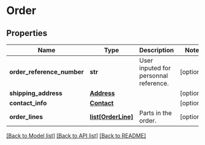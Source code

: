# Order

## Properties
Name | Type | Description | Notes
------------ | ------------- | ------------- | -------------
**order_reference_number** | **str** | User inputed for personnal reference. | [optional] 
**shipping_address** | [**Address**](Address.md) |  | [optional] 
**contact_info** | [**Contact**](Contact.md) |  | [optional] 
**order_lines** | [**list[OrderLine]**](OrderLine.md) | Parts in the order. | [optional] 

[[Back to Model list]](../README.md#documentation-for-models) [[Back to API list]](../README.md#documentation-for-api-endpoints) [[Back to README]](../README.md)

